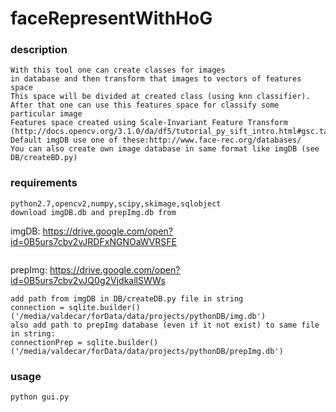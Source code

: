 # faceRepresentWithHoG
### description
```
With this tool one can create classes for images 
in database and then transform that images to vectors of features space
This space will be divided at created class (using knn classifier).
After that one can use this features space for classify some particular image
Features space created using Scale-Invariant Feature Transform
(http://docs.opencv.org/3.1.0/da/df5/tutorial_py_sift_intro.html#gsc.tab=0)
Default imgDB use one of these:http://www.face-rec.org/databases/
You can also create own image database in same format like imgDB (see DB/createBD.py)

```
### requirements
```
python2.7,opencv2,numpy,scipy,skimage,sqlobject
download imgDB.db and prepImg.db from
```
imgDB: https://drive.google.com/open?id=0B5urs7cbv2vJRDFxNGNOaWVRSFE
```
```
prepImg: https://drive.google.com/open?id=0B5urs7cbv2vJQ0g2VjdkallSWWs

```
add path from imgDB in DB/createDB.py file in string
connection = sqlite.builder()('/media/valdecar/forData/data/projects/pythonDB/img.db')
also add path to prepImg database (even if it not exist) to same file in string:
connectionPrep = sqlite.builder()('/media/valdecar/forData/data/projects/pythonDB/prepImg.db')
```
### usage
```
python gui.py
```
